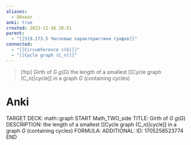 ```yaml
---
aliases:
  - Обхват
anki: true
created: 2023-12-16 20:51
parent:
  - "[[519.173.5 Числовые характеристики графов]]"
connected:
  - "[[Circumference c(G)]]"
  - "[[Cycle graph (C_n)]]"
---
```


> [!tip] Girth of $G$ $g(G)$
> the length of a smallest [[Cycle graph (C_n)|cycle]]  in a graph $G$ (containing cycles)



# Anki
TARGET DECK: math::graph
START
Math_TWO_side
TITLE: Girth of $G$ $g(G)$
DESCRIPTION: the length of a smallest [[Cycle graph (C_n)|cycle]]  in a graph $G$ (containing cycles)
FORMULA: 
ADDITIONAL:
ID: 1705258523774
END









